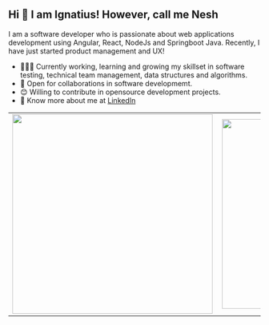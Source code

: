 ## Hi 👋 I am Ignatius! However, call me Nesh  

I am a software developer who is passionate about web applications development using Angular, React, NodeJs and Springboot Java. Recently, I have just started product management and UX!

- 👨🏽‍💻 Currently working, learning and growing my skillset in software testing, technical team management, data structures and algorithms.
- 🤝 Open for collaborations in software developmemt.
- 😊 Willing to contribute in opensource development projects.
- 👨 Know more about me at [LinkedIn](https://www.linkedin.com/in/ignatius-ojiambo-a56b2146) 

<center>
  <table>
  <tr>
      <td><img width="400px" align="left" src="https://github-readme-stats.vercel.app/api?username=neshoj&count_private=true&show_icons=true&theme=dark&layout=compact" /></td>
      <td><img width="380px" align="left" src="https://github-readme-stats.vercel.app/api/top-langs/?username=neshoj&hide=html&layout=compact&theme=dark" /></td>
  </tr>   
</table>
</center>
